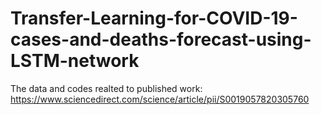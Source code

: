 # Transfer-Learning-for-COVID-19-cases-and-deaths-forecast-using-LSTM-network
The data and codes realted to published work:
https://www.sciencedirect.com/science/article/pii/S0019057820305760
